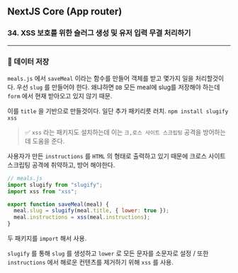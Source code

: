 ## NextJS Core (App router)

### 34. XSS 보호를 위한 슬러그 생성 및 유저 입력 무결 처리하기

---

### 📌 데이터 저장

`meals.js` 에서 `saveMeal` 이라는 함수를 만들어 객체를 받고 몇가지 일을 처리할것이다.
우선 `slug` 를 만들어야 한다. 왜냐하면 `DB` 모든 meal에 slug를 저장해야 하는데 `form` 에서 현재 받아오고 있지 않기 때문.

이를 `title` 을 기반으로 만들것이다. 일단 추가 패키리릇 러치. `npm install slugify xss`

> ✅ `xss` 라는 패키지도 설치하는데 이는 `크,로스 사이트 스크립팅` 공격을 방어하는데 도움을 준다.

사용자가 만든 `instructions` 를 `HTML` 의 형태로 출력하고 있기 때문에 크로스 사이트 스크립팅 공격에 취약하고, 방어 해야한다.

```js
// meals.js
import slugify from "slugify";
import xss from "xss";

export function saveMeal(meal) {
  meal.slug = slugify(meal.title, { lower: true });
  meal.instructions = xss(meal.instructions);
}
```

두 패키지를 `import` 해서 사용.

`slugify` 를 통해 `slug` 를 생성하고 `lower` 로 모든 문자를 소문자로 설정 / 또한 `instructions` 에서 해로운 컨텐츠를 제거하기 위해 `xss` 를 사용.
